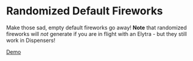 # Randomized Default Fireworks

Make those sad, empty default fireworks go away! **Note** that randomized fireworks will *not* generate if you are in flight with an Elytra - but they still work in Dispensers!

[Demo](https://i.imgur.com/CjTB6AL.mp4)
